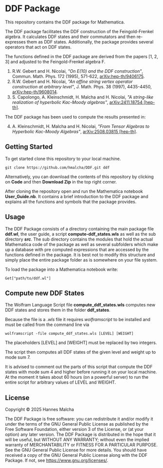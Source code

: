 # DDF Package

This repository contains the DDF package for Mathematica.

The DDF package facilitates the DDF construction of the Feingold-Frenkel
algebra. It calculates DDF states and their commutators and then re-expresses
them as DDF states. Additionally, the package provides several operators that 
act on DDF states.

The functions defined in the DDF package are derived from the papers [1, 2, 3]
and adjusted to the Feingold-Frenkel algebra F.

1. R.W. Gebert and H. Nicolai, *"On E(10) and the DDF construction"*, 
Commun. Math. Phys. 172 (1995), 571-622, 
[arXiv:hep-th/9406175](https://arxiv.org/abs/hep-th/9406175).
2. R.W. Gebert and H. Nicolai, *"An affine string vertex operator construction
at arbitrary level"*, J. Math. Phys. 38 (1997), 4435-4450, 
[arXiv:hep-th/9608014](https://arxiv.org/abs/hep-th/9608014).
3. S. Capolongo, A. Kleinschmidt, H. Malcha and H. Nicolai, 
*"A string-like realization of hyperbolic Kac-Moody algebras"*, 
[arXiv:2411.18754 [hep-th]](https://arxiv.org/abs/2411.18754).

The DDF package has been used to compute the results presented in:

4. A. Kleinschmidt, H. Malcha and H. Nicolai, 
*"From Tensor Algebras to Hyperbolic Kac-Moody Algebras"*, 
[arXiv:2508.03815 [hep-th]](https://arxiv.org/abs/2508.03815).


## Getting Started

To get started clone this repository to your local machine.

```
git clone https://github.com/hmalcha/DDF.git ddf
```

Alternatively, you can download the contents of this repository by clicking on
**Code** and then **Download Zip** in the top right corner.

After cloning the repository open and run the Mathematica notebook
**User_Guide.nb**. It contains a brief introduction to the DDF package and
explains all the functions and symbols that the package provides.

## Usage

The DDF Package consists of a directory containing the main package file 
**ddf.wl**, the user guide, a script **compute-ddf_states.wls** as well as the
sub directory ***src***. The sub directory contains the modules that hold the
actual Mathematica code of the package as well as several subfolders which make
up a database with pre computed expressions that are accessed by the functions
defined in the package. It is best not to modify this structure and simply place
the entire package folder as is somewhere on your file system. 

To load the package into a Mathematica notebook write:

```
Get["path/to/ddf.wl"]
```

## Compute new DDF States

The Wolfram Language Script file **compute_ddf_states.wls** computes new DDF 
states and stores them in the folder **ddf_states**.

Because the file is a *.wls* file it requires *wolframscript* to be installed 
and must be called from the command line via

```
wolframscript -file compute_ddf_states.wls [LEVEL] [WEIGHT]
```

The placeholders [LEVEL] and [WEIGHT] must be replaced by two integers.

The script then computes all DDF states of the given level and weight up to mode
sum 7.

It is advised to comment out the parts of this script that compute the DDF
states with mode sum 4 and higher before running it on your local machine.
At the moment it takes about 60 hours (on a powerful server) to run the entire
script for arbitrary values of LEVEL and WEIGHT.

## License
Copyright © 2025 Hannes Malcha

The DDF Package is free software: you can redistribute it and/or modify it under
the terms of the GNU General Public License as published by the Free Software
Foundation, either version 3 of the License, or (at your option) any later
version. The DDF Package is distributed in the hope that it will be useful, but
WITHOUT ANY WARRANTY; without even the implied warranty of MERCHANTABILITY or
FITNESS FOR A PARTICULAR PURPOSE. See the GNU General Public License for more
details.
You should have received a copy of the GNU General Public License along with the
DDF Package. If not, see https://www.gnu.org/licenses/.